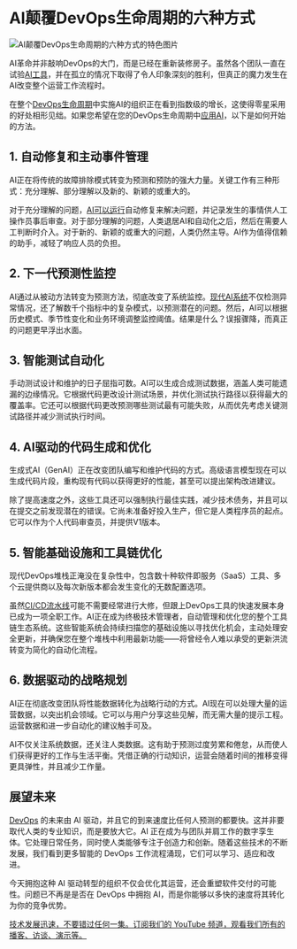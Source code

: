 # AI颠覆DevOps生命周期的六种方式

![AI颠覆DevOps生命周期的六种方式的特色图片](https://cdn.thenewstack.io/media/2025/04/842bbf3e-6-ways-upending-devops-lifecycle-1024x576.jpg)

AI革命并非敲响DevOps的大门，而是已经在重新装修房子。虽然各个团队一直在试验[AI工具](https://www.pagerduty.com/resources/ai/learn/ai-glossary/)，并在孤立的情况下取得了令人印象深刻的胜利，但真正的魔力发生在AI改变整个运营工作流程时。

在整个[DevOps生命周期](https://thenewstack.io/introduction-to-devops/)中实施AI的组织正在看到指数级的增长，这使得零星采用的好处相形见绌。如果您希望在您的DevOps生命周期中[应用AI](https://thenewstack.io/ai-agents-a-comprehensive-introduction-for-developers/)，以下是如何开始的方法。

## 1. 自动修复和主动事件管理

AI正在将传统的故障排除模式转变为预测和预防的强大力量。关键工作有三种形式：充分理解、部分理解以及新的、新颖的或重大的。

对于充分理解的问题，[AI可以运行](https://www.pagerduty.com/resources/ai/learn/what-is-agentic-ai/)自动修复来解决问题，并记录发生的事情供人工操作员事后审查。对于部分理解的问题，人类退居AI和自动化之后，然后在需要人工判断时介入。对于新的、新颖的或重大的问题，人类仍然主导。AI作为值得信赖的助手，减轻了响应人员的负担。

## 2. 下一代预测性监控

AI通过从被动方法转变为预测方法，彻底改变了系统监控。[现代AI系统](https://www.pagerduty.com/resources/ai/learn/what-are-ai-agents/)不仅检测异常情况，还了解数千个指标中的复杂模式，以预测潜在的问题。然后，AI可以根据历史模式、季节性变化和业务环境调整监控阈值。结果是什么？误报骤降，而真正的问题更早浮出水面。

## 3. 智能测试自动化

手动测试设计和维护的日子屈指可数。AI可以生成合成测试数据，涵盖人类可能遗漏的边缘情况。它根据代码更改设计测试场景，并优化测试执行路径以获得最大的覆盖率。它还可以根据代码更改预测哪些测试最有可能失败，从而优先考虑关键测试路径并减少测试执行时间。

## 4. AI驱动的代码生成和优化

生成式AI（GenAI）正在改变团队编写和维护代码的方式。高级语言模型现在可以生成代码片段，重构现有代码以获得更好的性能，甚至可以提出架构改进建议。

除了提高速度之外，这些工具还可以强制执行最佳实践，减少技术债务，并且可以在提交之前发现潜在的错误。它尚未准备好投入生产，但它是人类程序员的起点。它可以作为个人代码审查员，并提供V1版本。

## 5. 智能基础设施和工具链优化

现代DevOps堆栈正淹没在复杂性中，包含数十种软件即服务（SaaS）工具、多个云提供商以及每次新版本都会发生变化的无数配置选项。

虽然[CI/CD流水线](https://thenewstack.io/ci-cd/)可能不需要经常进行大修，但跟上DevOps工具的快速发展本身已成为一项全职工作。AI正在成为终极技术管理者，自动管理和优化您的整个工具链生态系统。这些智能系统会持续扫描您的基础设施以寻找优化机会，主动处理安全更新，并确保您在整个堆栈中利用最新功能——将曾经令人难以承受的更新洪流转变为简化的自动化流程。

## 6. 数据驱动的战略规划

AI正在彻底改变团队将性能数据转化为战略行动的方式。AI现在可以处理大量的运营数据，以突出机会领域。它可以与用户分享这些见解，而无需大量的提示工程。运营数据和进一步自动化的建议触手可及。

AI不仅关注系统数据，还关注人类数据。这有助于预测过度劳累和倦怠，从而使人们获得更好的工作与生活平衡。凭借正确的行动知识，运营会随着时间的推移变得更具弹性，并且减少工作量。

## 展望未来
[DevOps](https://roadmap.sh/devops) 的未来由 AI 驱动，并且它的到来速度比任何人预测的都要快。这并非要取代人类的专业知识，而是要放大它。AI 正在成为与团队并肩工作的数字孪生体。它处理日常任务，同时使人类能够专注于创造力和创新。随着这些技术的不断发展，我们看到更多智能的 DevOps 工作流程涌现，它们可以学习、适应和改进。

今天拥抱这种 AI 驱动转型的组织不仅会优化其运营，还会重塑软件交付的可能性。问题已不再是是否在 DevOps 中拥抱 AI，而是你能够以多快的速度将其转化为你的竞争优势。

[技术发展迅速，不要错过任何一集。订阅我们的 YouTube 频道，观看我们所有的播客、访谈、演示等。](https://youtube.com/thenewstack?sub_confirmation=1)